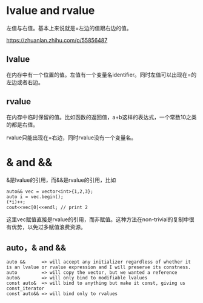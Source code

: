 # lvalue and rvalue

左值与右值。基本上来说就是=左边的值跟右边的值。

https://zhuanlan.zhihu.com/p/55856487

## lvalue

在内存中有一个位置的值。左值有一个变量名identifier。同时左值可以出现在=的左边或者右边。

## rvalue

在内存中临时保留的值。比如函数的返回值，a+b这样的表达式，一个常数10之类的都是右值。

rvalue只能出现在=右边，同时rvalue没有一个变量名。

# & and &&

&是lvalue的引用，而&&是rvalue的引用，比如


    auto&& vec = vector<int>{1,2,3};
    auto i = vec.begin();
    (*i)++;
    cout<<vec[0]<<endl; // print 2
 
这里vec赋值直接是rvalue的引用，而非赋值。这种方法在non-trivial的复制中很有优势，以免过多赋值浪费资源。


## auto，& and &&
  
    auto &&      => will accept any initializer regardless of whether it is an lvalue or rvalue expression and I will preserve its constness. 
    auto         => will copy the vector, but we wanted a reference
    auto&        => will only bind to modifiable lvalues
    const auto&  => will bind to anything but make it const, giving us const_iterator
    const auto&& => will bind only to rvalues
